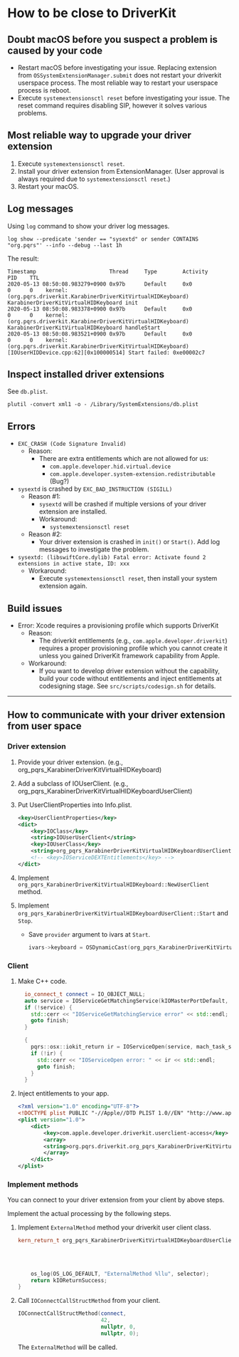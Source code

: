 # How to be close to DriverKit

## Doubt macOS before you suspect a problem is caused by your code

-   Restart macOS before investigating your issue.
    Replacing extension from `OSSystemExtensionManager.submit` does not restart your driverkit userspace process.
    The most reliable way to restart your userspace process is reboot.
-   Execute `systemextensionsctl reset` before investigating your issue.
    The reset command requires disabling SIP, however it solves various problems.

## Most reliable way to upgrade your driver extension

1.  Execute `systemextensionsctl reset`.
2.  Install your driver extension from ExtensionManager. (User approval is always required due to `systemextensionsctl reset`.)
3.  Restart your macOS.

## Log messages

Using `log` command to show your driver log messages.

```shell
log show --predicate 'sender == "sysextd" or sender CONTAINS "org.pqrs"' --info --debug --last 1h
```

The result:

```text
Timestamp                       Thread     Type        Activity             PID    TTL
2020-05-13 08:50:08.983279+0900 0x97b      Default     0x0                  0      0    kernel: (org.pqrs.driverkit.KarabinerDriverKitVirtualHIDKeyboard) KarabinerDriverKitVirtualHIDKeyboard init
2020-05-13 08:50:08.983378+0900 0x97b      Default     0x0                  0      0    kernel: (org.pqrs.driverkit.KarabinerDriverKitVirtualHIDKeyboard) KarabinerDriverKitVirtualHIDKeyboard handleStart
2020-05-13 08:50:08.983521+0900 0x97b      Default     0x0                  0      0    kernel: (org.pqrs.driverkit.KarabinerDriverKitVirtualHIDKeyboard) [IOUserHIDDevice.cpp:62][0x100000514] Start failed: 0xe00002c7
```

## Inspect installed driver extensions

See `db.plist`.

```shell
plutil -convert xml1 -o - /Library/SystemExtensions/db.plist
```

## Errors

-   `EXC_CRASH (Code Signature Invalid)`
    -   Reason:
        -   There are extra entitlements which are not allowed for us:
            -   `com.apple.developer.hid.virtual.device`
            -   `com.apple.developer.system-extension.redistributable` (Bug?)
-   `sysextd` is crashed by `EXC_BAD_INSTRUCTION (SIGILL)`
    -   Reason #1:
        -   `sysextd` will be crashed if multiple versions of your driver extension are installed.
        -   Workaround:
            -   `systemextensionsctl reset`
    -   Reason #2:
        -   Your driver extension is crashed in `init()` or `Start()`.
            Add log messages to investigate the problem.
-   `sysextd: (libswiftCore.dylib) Fatal error: Activate found 2 extensions in active state, ID: xxx`
    -   Workaround:
        -   Execute `systemextensionsctl reset`, then install your system extension again.

## Build issues

-   Error: Xcode requires a provisioning profile which supports DriverKit
    -   Reason:
        -   The driverkit entitlements (e.g., `com.apple.developer.driverkit`) requires a proper provisioning profile which you cannot create it unless you gained DriverKit framework capability from Apple.
    -   Workaround:
        -   If you want to develop driver extension without the capability, build your code without entitlements and inject entitlements at codesigning stage.
            See `src/scripts/codesign.sh` for details.

---

## How to communicate with your driver extension from user space

### Driver extension

1.  Provide your driver extension. (e.g., org_pqrs_KarabinerDriverKitVirtualHIDKeyboard)
2.  Add a subclass of IOUserClient. (e.g., org_pqrs_KarabinerDriverKitVirtualHIDKeyboardUserClient)
3.  Put UserClientProperties into Info.plist.

    ```xml
    <key>UserClientProperties</key>
    <dict>
        <key>IOClass</key>
        <string>IOUserUserClient</string>
        <key>IOUserClass</key>
        <string>org_pqrs_KarabinerDriverKitVirtualHIDKeyboardUserClient</string>
        <!-- <key>IOServiceDEXTEntitlements</key> -->
    </dict>
    ```

4.  Implement `org_pqrs_KarabinerDriverKitVirtualHIDKeyboard::NewUserClient` method.
5.  Implement `org_pqrs_KarabinerDriverKitVirtualHIDKeyboardUserClient::Start` and `Stop`.

    -   Save `provider` argument to ivars at `Start`.

        ```cpp
        ivars->keyboard = OSDynamicCast(org_pqrs_KarabinerDriverKitVirtualHIDKeyboard, provider);
        ```

### Client

1.  Make C++ code.

    ```cpp
      io_connect_t connect = IO_OBJECT_NULL;
      auto service = IOServiceGetMatchingService(kIOMasterPortDefault, IOServiceNameMatching("org_pqrs_KarabinerDriverKitVirtualHIDKeyboard"));
      if (!service) {
        std::cerr << "IOServiceGetMatchingService error" << std::endl;
        goto finish;
      }

      {
        pqrs::osx::iokit_return ir = IOServiceOpen(service, mach_task_self(), kIOHIDServerConnectType, &connect);
        if (!ir) {
          std::cerr << "IOServiceOpen error: " << ir << std::endl;
          goto finish;
        }
      }
    ```

2.  Inject entitlements to your app.

    ```xml
    <?xml version="1.0" encoding="UTF-8"?>
    <!DOCTYPE plist PUBLIC "-//Apple//DTD PLIST 1.0//EN" "http://www.apple.com/DTDs/PropertyList-1.0.dtd">
    <plist version="1.0">
        <dict>
            <key>com.apple.developer.driverkit.userclient-access</key>
            <array>
            <string>org.pqrs.driverkit.org_pqrs_KarabinerDriverKitVirtualHIDKeyboard</string>
            </array>
        </dict>
    </plist>
    ```

### Implement methods

You can connect to your driver extension from your client by above steps.

Implement the actual processing by the following steps.

1.  Implement `ExternalMethod` method your driverkit user client class.

    ```cpp
    kern_return_t org_pqrs_KarabinerDriverKitVirtualHIDKeyboardUserClient::ExternalMethod(uint64_t selector,
                                                                                          IOUserClientMethodArguments* arguments,
                                                                                          const IOUserClientMethodDispatch* dispatch,
                                                                                          OSObject* target,
                                                                                          void* reference) {
        os_log(OS_LOG_DEFAULT, "ExternalMethod %llu", selector);
        return kIOReturnSuccess;
    }
    ```

2.  Call `IOConnectCallStructMethod` from your client.

    ```cpp
    IOConnectCallStructMethod(connect,
                              42,
                              nullptr, 0,
                              nullptr, 0);
    ```

    The `ExternalMethod` will be called.
